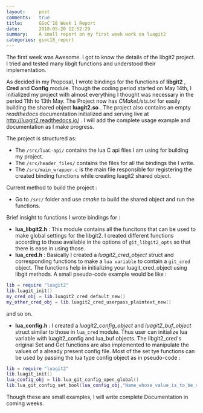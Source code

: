 ```yaml
---
layout:     post
comments:   true
title:      GSoC'18 Week 1 Report
date:       2018-05-20 12:52:29
summary:    A small report on my first week work on luagit2  
categories: gsoc18_report
---
```


The first week was Awesome. I got to know the details of the libgit2 project. I tried and tested many libgit functions and understood their implementation.

As decided in my Proposal, I wrote bindings for the functions of **libgit2** , **Cred** and **Config** module. Though the coding period started on May 
14th, I initialized my project with almost everything I thought was necessary in the period 11th to 13th May. The Project now has *CMakeLists.txt* for 
easily building the shared object **luagit2.so** . The project also contains an empty _readthedocs_ documentation initialized and serving live at http://luagit2.readthedocs.io/ . I will add the complete usage example and documentation as I make progress. 

The project is structured as: 
- The `/src/luaC-api/` contains the lua C api files I am using for building my project.
- The `/src/header_files/` contains the files for all the bindings the I write.  
- The `/src/main_wrapper.c` is the main file responsible for registering the created binding functions while creating luagit2 shared object.

Current method to build the project :
- Go to `/src/` folder and use _cmake_ to build the shared object and run the functions.

Brief insight to functions I wrote bindings for :
- **lua_libgit2.h** : This module contains all the funcitons that can be used to make global settings for the libgit2. I created different functions 
according to those available in the options of `git_libgit2_opts` so that there is ease in using those. 
- **lua_cred.h** : Basically I created a _luagit2_cred_object_ struct and corresponding functions to make a `lua variable` to contain a `git_cred` object. 
The functions help in initializing your luagit_cred_object using libgit methods. A small pseudo-code example would be like :
``` lua
lib = require "luagit2"
lib.luagit_init()
my_cred_obj = lib.luagit2_cred_default_new()
my_other_cred_obj = lib.luagit2_cred_userpass_plaintext_new()
```
and so on.
- **lua_config.h** : I created a _luagit2_config_object_ and _luagit2_buf_object_ struct similar to those in `lua_cred` module. Thus user can initialize
lua variable with luagit2_config and lua_buf objects. The libgit2_cred's original Set and Get functions are also implemented to manipulate the values of a 
already present config file. Most of the set tye functions can be used by passing the lua type config object as in pseudo-code :
``` lua
lib = require "luagit2"
lib.luagit_init()
lua_config_obj = lib.lua_git_config_open_global()
lib.lua_git_config_set_bool(lua_config_obj,"Name_whose_value_is_to_be_set",1) -- 1 here is an integer parameter 
```

Though these are small examples, I will write complete Documentation in coming weeks.  